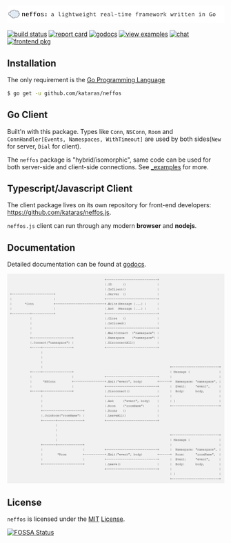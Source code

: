 <img src="gh_logo.png" />

[![build status](https://img.shields.io/travis/kataras/neffos/master.svg?style=for-the-badge)](https://travis-ci.org/kataras/neffos) [![report card](https://img.shields.io/badge/report%20card-a%2B-ff3333.svg?style=for-the-badge)](https://goreportcard.com/report/github.com/kataras/neffos) [![godocs](https://img.shields.io/badge/go-%20docs-488AC7.svg?style=for-the-badge)](https://godoc.org/github.com/kataras/neffos) [![view examples](https://img.shields.io/badge/learn%20by-examples-0077b3.svg?style=for-the-badge)](https://github.com/kataras/neffos/tree/master/_examples) [![chat](https://img.shields.io/gitter/room/neffos-framework/community.svg?color=blue&logo=gitter&style=for-the-badge)](https://gitter.im/neffos-framework/community) [![frontend pkg](https://img.shields.io/badge/browser%20-module-BDB76B.svg?style=for-the-badge)](https://github.com/kataras/neffos.js)

## Installation

The only requirement is the [Go Programming Language](https://golang.org/dl/)

```sh
$ go get -u github.com/kataras/neffos
```

## Go Client

Built'n with this package. Types like `Conn`, `NSConn`, `Room` and `ConnHandler[Events, Namespaces, WithTimeout]` are used by both sides(`New` for server, `Dial` for client).

The `neffos` package is "hybrid/isomorphic", same code can be used for both server-side and client-side connections. See [_examples](_examples) for more.

## Typescript/Javascript Client

The client package lives on its own repository for front-end developers: <https://github.com/kataras/neffos.js>.

`neffos.js` client can run through any modern **browser** and **nodejs**.

<!-- TODO: >
## Quick start
 
```sh
# assume the following code in example.go file
$ cat example.go
```

```go
package main

import (
    "github.com/kataras/neffos"
    "github.com/kataras/neffos/gobwas"

)

func main() {

}
```

```
# run example.go and visit http://localhost:8080 on browser
$ go run example.go
```
-->

## Documentation

Detailed documentation can be found at [godocs](https://godoc.org/github.com/kataras/neffos).

<!--
<pre>
</pre>
-->

[![](ascii_outline.png)](ascii_outline.txt)

## License

`neffos` is licensed under the [MIT](https://tldrlegal.com/license/mit-license) [License](LICENSE).

[![FOSSA Status](https://app.fossa.io/api/projects/git%2Bgithub.com%2Fkataras%2Fneffos.svg?type=large)](https://app.fossa.io/projects/git%2Bgithub.com%2Fkataras%2Fneffos?ref=badge_large)